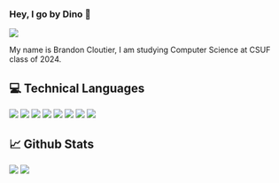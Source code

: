 ### Hey, I go by Dino 🐘

<a href= https://www.linkedin.com/in/brandoncloutier1 > <img src="https://img.shields.io/badge/-LinkedIn-0e76a8?style=plastic&logo=linkedIn"> </a>

My name is Brandon Cloutier, I am studying Computer Science at CSUF class of 2024.
## 💻 Technical Languages
<span><img src="https://img.shields.io/badge/javascript-%23323330.svg?style=for-the-badge&logo=javascript&logoColor=%23F7DF1E"></span>
<span><img src="https://img.shields.io/badge/react-%2320232a.svg?style=for-the-badge&logo=react&logoColor=%2361DAFB"></span>
<span><img src="https://img.shields.io/badge/React_Router-CA4245?style=for-the-badge&logo=react-router&logoColor=white"></span>
<span><img src="https://img.shields.io/badge/node.js-6DA55F?style=for-the-badge&logo=node.js&logoColor=white"></span>
<span><img src="https://img.shields.io/badge/express.js-%23404d59.svg?style=for-the-badge&logo=express&logoColor=%2361DAFB"></span>
<span><img src="https://img.shields.io/badge/python-3670A0?style=for-the-badge&logo=python&logoColor=ffdd54"></span>
<span><img src="https://img.shields.io/badge/html5-%23E34F26.svg?style=for-the-badge&logo=html5&logoColor=white"></span>
<span><img src="https://img.shields.io/badge/css3-%231572B6.svg?style=for-the-badge&logo=css3&logoColor=white"></span>

## 📈 Github Stats

<img src="https://github-readme-stats.vercel.app/api?username=bcloutier412&theme=tokyonight&show_icons=true&count_private=true">
<img src="https://github-readme-stats.vercel.app/api/top-langs/?username=bcloutier412&theme=tokyonight&layout=compact&langs_count=5">
